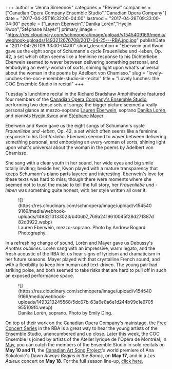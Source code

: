 +++
author = "Jenna Simeonov"
categories = "Review"
companies = ["Canadian Opera Company Ensemble Studio","Canadian Opera Company"]
date = "2017-04-25T16:32:00-04:00"
lastmod = "2017-04-26T09:33:00-04:00"
people = ["Lauren Eberwein","Danika Lorèn","Hyejin Kwon","Stéphane Mayer"]
primary_image = "https://res.cloudinary.com/schmopera/image/upload/v1545409169/media/webhook-uploads/1493212676708/2017-04-25---RBA.jpg.jpg"
publishDate = "2017-04-26T09:33:00-04:00"
short_description = "Eberwein and Kwon gave us the eight songs of Schumann&#039;s cycle Frauenliebe und -leben, Op. 42, a set which often seems like a feminine response to his Dichterliebe. Eberwein seemed to waver between delivering something personal, and embodying an every-woman of sorts, shining light upon what&#039;s universal about the woman in the poems by Adelbert von Chamisso."
slug = "lovely-lunches-the-coc-ensemble-studio-in-recital"
title = "Lovely lunches: the COC Ensemble Studio in recital"
+++

Tuesday's lunchtime recital in the Richard Bradshaw Amphitheatre featured four members of the [Canadian Opera Company's Ensemble Studio](/scene/companies/canadian-opera-company-ensemble-studio/), performing two dense sets of songs; the bigger picture seemed a really personal glance at mezzo-soprano [Lauren Eberwein](/scene/people/lauren-eberwein/), soprano [Danika Lorèn](/scene/people/danika-loren/), and pianists [Hyejin Kwon](/scene/people/hyejin-kwon/) and [Stéphane Mayer](/scene/people/stephane-mayer/).

Eberwein and Kwon gave us the eight songs of Schumann's cycle *Frauenliebe und -leben*, Op. 42, a set which often seems like a feminine response to his *Dichterliebe*. Eberwein seemed to waver between delivering something personal, and embodying an every-woman of sorts, shining light upon what's universal about the woman in the poems by Adelbert von Chamisso. 

She sang with a clear youth in her sound, her wide eyes and big smile totally inviting; beside her, Kwon played with a mature transparency that keeps Schumann's piano parts layered and interesting. Eberwein's love for these texts was hard to miss; though there were moments where she seemed not to trust the music to tell the full story, her *Frauenliebe und -leben* was something quite honest, with her style written all over it.

<figure data-type="image">
![](https://res.cloudinary.com/schmopera/image/upload/v1545409169/media/webhook-uploads/1493213133023/b406b7_769a2419610045f28d271887d82d3922.webp)
<figcaption>Lauren Eberwein, mezzo-soprano. Photo by Andrew Bogard Photography.</figcaption>
</figure>

In a refreshing change of sound, Lorèn and Mayer gave us Debussy's *Ariettes oubliées*. Lorèn sang with an impressive, warm legato, and the fresh acoustic of the RBA let us hear signs of lyricism and dramaticism in her future seasons. Mayer played with that crystalline French sound, and with a flexibility to keep him human and text-driven. The young pair had striking poise, and both seemed to take risks that are hard to pull off in such an exposed performance space.

<figure data-type="image">
![](https://res.cloudinary.com/schmopera/image/upload/v1545409169/media/webhook-uploads/1493213245568/5dc67b_63a6e8a6e1d244b99c1e9705955109f4.webp)
<figcaption>Danika Lorèn, soprano. Photo by Emily Ding.</figcaption>
</figure>

On top of their work on the Canadian Opera Company's mainstage, the [Free Concert Series](http://www.coc.ca/PerformancesAndTickets/FreeConcertSeries/April.aspx) in the RBA is a great way to hear the young artists of the Ensemble Studio, unencumbered and up close. Later this week, the COC Ensemble is joined by artists of the Atelier lyrique de l'Opéra de Montréal; in [May](http://www.coc.ca/PerformancesAndTickets/FreeConcertSeries/May.aspx), you can catch the members of the Ensemble Studio in solo recitals on **May 10 and 11**, the [Canadian Art Song Project](/scene/companies/canadian-art-song-project/)'s world premiere of Ana Sokolovic's Dawn *Always Begins in the Bones*, on **May 17**, and in a *Les Adieux* concert on **May 18**. For the full season line-up, [click here.](http://www.coc.ca/PerformancesAndTickets/FreeConcertSeries.aspx)
